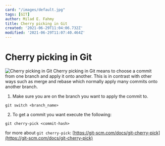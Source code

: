 ```yaml
---
card: "/images/default.jpg"
tags: [GIT]
author: Milad E. Fahmy
title: Cherry picking in Git
created: '2021-06-29T11:04:06.732Z'
modified: '2021-06-29T11:07:40.464Z'
---
```

# Cherry picking in Git
![Cherry picking in Git](/images/git-cherry-pick-merge-commit.png)
Cherry picking in Git means to choose a commit from one branch and apply it onto another. This is in contrast with other ways such as merge and rebase which normally apply many commits onto another branch.
1. Make sure you are on the branch you want to apply the commit to.
```shell
git switch <branch_name>
```
2. To get a commit you want execute the following:
```shell
git cherry-pick <commit-hash>
```
for more about `git cherry-pick`: [https://git-scm.com/docs/git-cherry-pick](https://git-scm.com/docs/git-cherry-pick)
